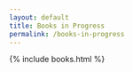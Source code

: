 ```yaml
---
layout: default
title: Books in Progress
permalink: /books-in-progress
---
```


<div class="container">
{% include books.html %}
</div>
